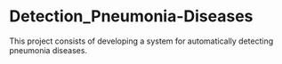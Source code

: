 # Detection_Pneumonia-Diseases
This project consists of developing a system for automatically detecting pneumonia diseases. 
